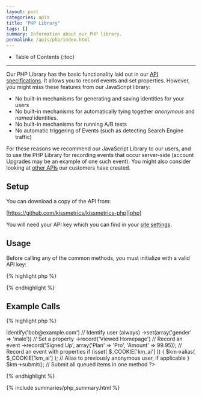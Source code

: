 ```yaml
---
layout: post
categories: apis
title: "PHP Library"
tags: []
summary: Information about our PHP library.
permalink: /apis/php/index.html
---
```

* Table of Contents
{:toc}
* * *

Our PHP Library has the basic functionality laid out in our [API specifications][specs]. It allows you to record events and set properties. However, you might miss these features from our JavaScript library:

* No built-in mechanisms for generating and saving identities for your users
* No built-in mechanisms for automatically tying together *anonymous* and *named* identities.
* No built-in mechanisms for running A/B tests
* No automatic triggering of Events (such as detecting Search Engine traffic)

For these reasons we recommend our JavaScript Library to our users, and to use the PHP Library for recording events that occur server-side (account Upgrades may be an example of one such event). You might also consider looking at [other APIs][other] our customers have created.

## Setup

You can download a copy of the API from:

[https://github.com/kissmetrics/kissmetrics-php][php]

You will need your API key which you can find in your [site settings][site-settings].

## Usage

Before calling any of the common methods, you must initialize with a valid API key:

{% highlight php %}
<?
  require( 'KISSMetrics/KM.php' );
  $km = new KISSmetrics\Client($KM_KEY, KISSmetrics\Transport\Sockets::initDefault()); // Initialize
?>
{% endhighlight %}

## Example Calls

{% highlight php %}
<?php
  $km->identify('bob@example.com')   // Identify user (always)
    ->set(array('gender' => 'male')) // Set a property
    ->record('Viewed Homepage')      // Record an event
    ->record('Signed Up', array('Plan' => 'Pro', 'Amount' => 99.95));     // Record an event with properties

  if (isset( $_COOKIE['km_ai'] )) {
    $km->alias( $_COOKIE['km_ai'] );  // Alias to previously anonymous user, if applicable
  }

  $km->submit();  // Submit all queued items in one method
?>
{% endhighlight %}

{% include summaries/php_summary.html %}

[specs]: /apis/specifications
[identity]: /getting-started/understanding-identities
[other]: /apis/other
[live]: /tools/live
[site-settings]:https://app.kissmetrics.com/settings
[php]: https://github.com/kissmetrics/kissmetrics-php
[cron]: /apis/cron
[js-cookies]: /apis/javascript/#cookies
